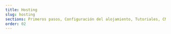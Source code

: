 ```yaml
---
title: Hosting
slug: hosting
sections: Primeros pasos, Configuración del alojamiento, Tutoriales, CMS, FTP y SSH, SSL, Bases de datos, CloudDB, PHP, Optimización del sitio web, Diagnóstico, Tareas automatizadas (Cron), Reescritura y autenticación
order: 02
---
```

